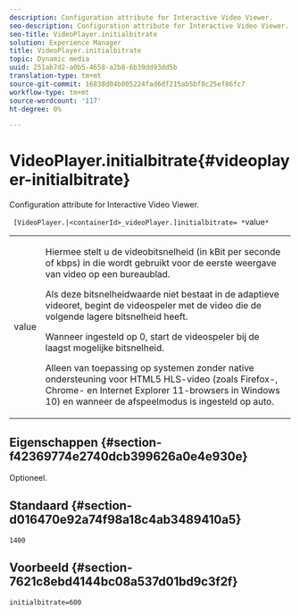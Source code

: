 ```yaml
---
description: Configuration attribute for Interactive Video Viewer.
seo-description: Configuration attribute for Interactive Video Viewer.
seo-title: VideoPlayer.initialbitrate
solution: Experience Manager
title: VideoPlayer.initialbitrate
topic: Dynamic media
uuid: 251ab7d2-a0b5-4658-a2b8-6b39dd93dd5b
translation-type: tm+mt
source-git-commit: 16838d04b005224fad6df215ab5bf8c25ef86fc7
workflow-type: tm+mt
source-wordcount: '117'
ht-degree: 0%

---
```



# VideoPlayer.initialbitrate{#videoplayer-initialbitrate}

Configuration attribute for Interactive Video Viewer.

` [VideoPlayer.|<containerId>_videoPlayer.]initialbitrate= *`value`*`

<table id="table_C616483932C2482CA9794DDD7313FD7C"> 
 <tbody> 
  <tr> 
   <td colname="col1"> <p> <span class="codeph"> value</span> </p> </td> 
   <td colname="col2"> <p> Hiermee stelt u de videobitsnelheid (in kBit per seconde of kbps) in die wordt gebruikt voor de eerste weergave van video op een bureaublad. </p> <p>Als deze bitsnelheidwaarde niet bestaat in de adaptieve videoret, begint de videospeler met de video die de volgende lagere bitsnelheid heeft. </p> <p>Wanneer ingesteld op <span class="codeph"> 0</span>, start de videospeler bij de laagst mogelijke bitsnelheid. </p> <p>Alleen van toepassing op systemen zonder native ondersteuning voor HTML5 HLS-video (zoals Firefox-, Chrome- en Internet Explorer 11-browsers in Windows 10) en wanneer de afspeelmodus is ingesteld op auto. </p> </td> 
  </tr> 
 </tbody> 
</table>

## Eigenschappen {#section-f42369774e2740dcb399626a0e4e930e}

Optioneel.

## Standaard {#section-d016470e92a74f98a18c4ab3489410a5}

`1400`

## Voorbeeld {#section-7621c8ebd4144bc08a537d01bd9c3f2f}

```
initialbitrate=600
```

